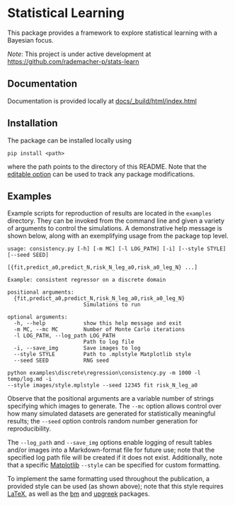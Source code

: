 # Statistical Learning
This package provides a framework to explore statistical learning with a Bayesian focus.

*Note*: This project is under active development at https://github.com/rademacher-p/stats-learn

## Documentation
Documentation is provided locally at [docs/_build/html/index.html](docs/_build/html/index.html)

## Installation
The package can be installed locally using
```
pip install <path>
```
where the path points to the directory of this README. Note that the
[editable option](https://pip.pypa.io/en/stable/cli/pip_install/) can be used to track any package modifications.

## Examples
Example scripts for reproduction of results are located in the `examples` directory. They can be invoked from the 
command line and given a variety of arguments to control the simulations. A demonstrative help message is shown below, 
along with an exemplifying usage from the package top level.

```
usage: consistency.py [-h] [-m MC] [-l LOG_PATH] [-i] [--style STYLE] [--seed SEED]
                      [{fit,predict_a0,predict_N,risk_N_leg_a0,risk_a0_leg_N} ...]

Example: consistent regressor on a discrete domain

positional arguments:
  {fit,predict_a0,predict_N,risk_N_leg_a0,risk_a0_leg_N}
                        Simulations to run

optional arguments:
  -h, --help            show this help message and exit
  -m MC, --mc MC        Number of Monte Carlo iterations
  -l LOG_PATH, --log_path LOG_PATH
                        Path to log file
  -i, --save_img        Save images to log
  --style STYLE         Path to .mplstyle Matplotlib style
  --seed SEED           RNG seed

```

```commandline
python examples\discrete\regression\consistency.py -m 1000 -l temp/log.md -i 
--style images/style.mplstyle --seed 12345 fit risk_N_leg_a0 
```

Observe that the positional arguments are a variable number of strings specifying which images to generate. The `--mc` 
option allows control over how many simulated datasets are generated for statistically meaningful results; the `--seed` 
option controls random number generation for reproducibility. 

The `--log_path` and `--save_img` options enable logging 
of result tables and/or images into a Markdown-format file for future use; note that the specified log path file will 
be created if it does not exist. Additionally, note that a specific [Matplotlib](https://matplotlib.org/) `--style` can 
be specified for custom formatting. 

To implement the same formatting used throughout the publication, a provided style
can be used (as shown above); note that this style requires [LaTeX](https://www.latex-project.org/), as well as the 
[bm](https://www.ctan.org/pkg/bm) and [upgreek](https://www.ctan.org/pkg/upgreek) packages.